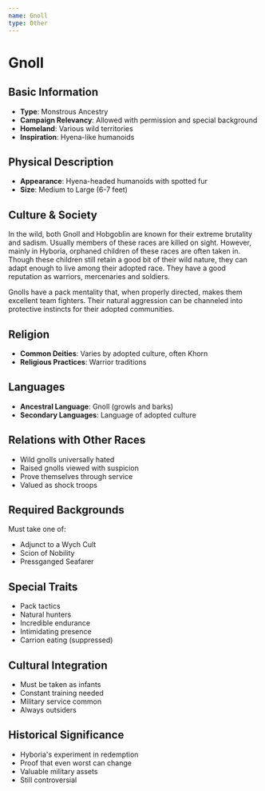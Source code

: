 ```yaml
---
name: Gnoll
type: Other
---
```


# Gnoll

## Basic Information
- **Type**: Monstrous Ancestry
- **Campaign Relevancy**: Allowed with permission and special background
- **Homeland**: Various wild territories
- **Inspiration**: Hyena-like humanoids

## Physical Description
- **Appearance**: Hyena-headed humanoids with spotted fur
- **Size**: Medium to Large (6-7 feet)

## Culture & Society
In the wild, both Gnoll and Hobgoblin are known for their extreme brutality and sadism. Usually members of these races are killed on sight. However, mainly in Hyboria, orphaned children of these races are often taken in. Though these children still retain a good bit of their wild nature, they can adapt enough to live among their adopted race. They have a good reputation as warriors, mercenaries and soldiers.

Gnolls have a pack mentality that, when properly directed, makes them excellent team fighters. Their natural aggression can be channeled into protective instincts for their adopted communities.

## Religion
- **Common Deities**: Varies by adopted culture, often Khorn
- **Religious Practices**: Warrior traditions

## Languages
- **Ancestral Language**: Gnoll (growls and barks)
- **Secondary Languages**: Language of adopted culture

## Relations with Other Races
- Wild gnolls universally hated
- Raised gnolls viewed with suspicion
- Prove themselves through service
- Valued as shock troops

## Required Backgrounds
Must take one of:
- Adjunct to a Wych Cult
- Scion of Nobility
- Pressganged Seafarer

## Special Traits
- Pack tactics
- Natural hunters
- Incredible endurance
- Intimidating presence
- Carrion eating (suppressed)

## Cultural Integration
- Must be taken as infants
- Constant training needed
- Military service common
- Always outsiders

## Historical Significance
- Hyboria's experiment in redemption
- Proof that even worst can change
- Valuable military assets
- Still controversial